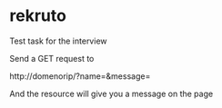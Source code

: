 # rekruto

Test task for the interview

Send a GET request to

http://domenorip/?name=<name>&message=<message> 
  
And the resource will give you a message on the page
